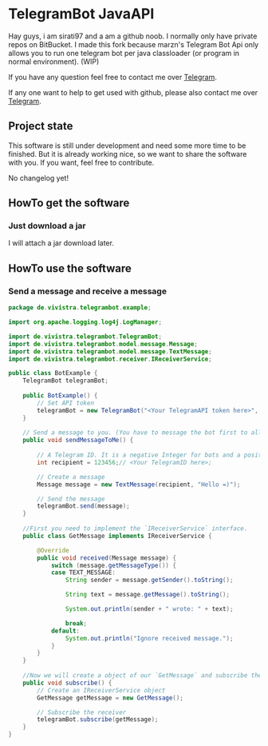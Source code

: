# TelegramBot JavaAPI

Hay guys, i am sirati97 and a am a github noob. I normally only have private repos on BitBucket.
I made this fork because marzn's Telegram Bot Api only allows you to run one telegram bot per java classloader (or program in normal environment). (WIP)

If you have any question feel free to contact me over [Telegram](http://telegram.me/thesirati97).

If any one want to help to get used with github, please also contact me over [Telegram](http://telegram.me/thesirati97).

## Project state

This software is still under development and need some more time to be finished. But it is already working nice, so we want to share the software with you. If you want, feel free to contribute.

No changelog yet!

## HowTo get the software

### Just download a jar

I will attach a jar download later. 

## HowTo use the software

### Send a message and receive a message

```java
package de.vivistra.telegrambot.example;

import org.apache.logging.log4j.LogManager;

import de.vivistra.telegrambot.TelegramBot;
import de.vivistra.telegrambot.model.message.Message;
import de.vivistra.telegrambot.model.message.TextMessage;
import de.vivistra.telegrambot.receiver.IReceiverService;

public class BotExample {
	TelegramBot telegramBot;
	
	public BotExample() {
		// Set API token
		telegramBot = new TelegramBot("<Your TelegramAPI token here>", LogManager.getLogger("Telegram Bot 1"));
	}
	
	// Send a message to you. (You have to message the bot first to allow him to send you messages)
	public void sendMessageToMe() {
				
		// A Telegram ID. It is a negative Integer for bots and a positive Integer for humans.
		int recipient = 123456;// <Your TelegramID here>;

		// Create a message
		Message message = new TextMessage(recipient, "Hello =)");

		// Send the message
		telegramBot.send(message);
	}
	
	//First you need to implement the `IReceiverService` interface.
	public class GetMessage implements IReceiverService {

		@Override
		public void received(Message message) {
			switch (message.getMessageType()) {
			case TEXT_MESSAGE:
				String sender = message.getSender().toString();

				String text = message.getMessage().toString();

				System.out.println(sender + " wrote: " + text);

				break;
			default:
				System.out.println("Ignore received message.");
			}
		}
	}
	
	//Now we will create a object of our `GetMessage` and subscribe the `Receiver`. Our method `received` will be called every time a `Message` was received.
	public void subscribe() {
		// Create an IReceiverService object
		GetMessage getMessage = new GetMessage();

		// Subscribe the receiver
		telegramBot.subscribe(getMessage);
	}
}
```
